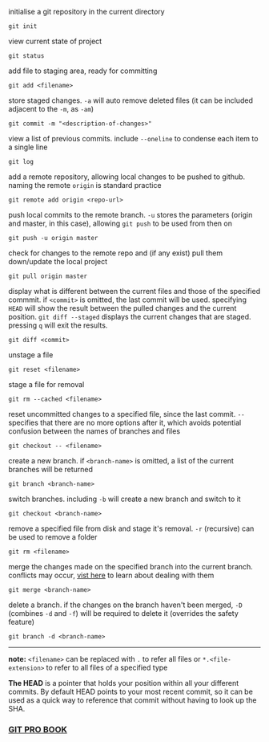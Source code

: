 initialise a git repository in the current directory
```
git init
```
view current state of project
```
git status
```
add file to staging area, ready for committing
```
git add <filename>
```
store staged changes. ```-a``` will auto remove deleted files (it can be included adjacent to the ```-m```, as ```-am```)
```
git commit -m "<description-of-changes>"
```
view a list of previous commits. include ```--oneline``` to condense each item to a single line
```
git log
```
add a remote repository, allowing local changes to be pushed to github. naming the remote ```origin``` is standard practice
```
git remote add origin <repo-url>
```
push local commits to the remote branch. ```-u``` stores the parameters (origin and master, in this case), allowing ```git push``` to be used from then on
```
git push -u origin master
```
check for changes to the remote repo and (if any exist) pull them down/update the local project
```
git pull origin master
```
display what is different between the current files and those of the specified commmit. if ```<commit>``` is omitted, the last commit will be used. specifying ```HEAD``` will show the result between the pulled changes and the current position. ```git diff --staged``` displays the current changes that are staged. pressing ```q``` will exit the results.
```
git diff <commit>
```
unstage a file
```
git reset <filename>
```
stage a file for removal
```
git rm --cached <filename>
```
reset uncommitted changes to a specified file, since the last commit. ```--``` specifies that there are no more options after it, which avoids potential confusion between the names of branches and files
```
git checkout -- <filename>
```
create a new branch. if ```<branch-name>``` is omitted, a list of the current branches will be returned
```
git branch <branch-name>
```
switch branches. including ```-b``` will create a new branch and switch to it
```
git checkout <branch-name>
```
remove a specified file from disk and stage it's removal. ```-r``` (recursive) can be used to remove a folder
```
git rm <filename>
```
merge the changes made on the specified branch into the current branch. conflicts may occur, [vist here](https://git-scm.com/docs/git-merge#_how_conflicts_are_presented) to learn about dealing with them
```
git merge <branch-name>
```
delete a branch. if the changes on the branch haven't been merged, ```-D``` (combines ```-d``` and ```-f```) will be required to delete it (overrides the safety feature)
```
git branch -d <branch-name>
```
___

__note:__ ```<filename>``` can be replaced with ```.``` to refer all files or ```*.<file-extension>``` to refer to all files of a specified type

__The HEAD__ is a pointer that holds your position within all your different commits. By default HEAD points to your most recent commit, so it can be used as a quick way to reference that commit without having to look up the SHA.
### [GIT PRO BOOK](https://git-scm.com/book/en/v2)
